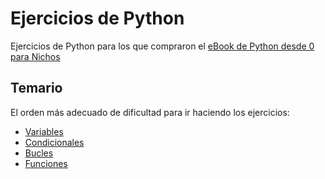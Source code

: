 # Ejercicios de Python
Ejercicios de Python para los que compraron el [eBook de Python desde 0 para Nichos](https://macachan.gumroad.com/l/cqvnso)

## Temario
El orden más adecuado de dificultad para ir haciendo los ejercicios:
- [Variables](https://github.com/maca-chan/python-ejercicios/blob/main/01-variables.md)
- [Condicionales](https://github.com/maca-chan/python-ejercicios/blob/main/02-condicionales.md)
- [Bucles](https://github.com/maca-chan/python-ejercicios/blob/main/03-bucles.md)
- [Funciones](https://github.com/maca-chan/python-ejercicios/blob/main/04-funciones.md)
